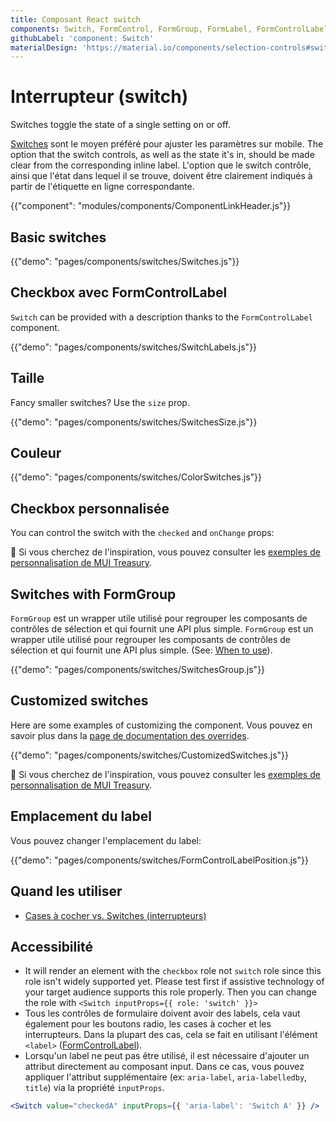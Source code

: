 ```yaml
---
title: Composant React switch
components: Switch, FormControl, FormGroup, FormLabel, FormControlLabel
githubLabel: 'component: Switch'
materialDesign: 'https://material.io/components/selection-controls#switches'
---
```


# Interrupteur (switch)

<p class="description">Switches toggle the state of a single setting on or off.</p>

[Switches](https://material.io/design/components/selection-controls.html#switches) sont le moyen préféré pour ajuster les paramètres sur mobile. The option that the switch controls, as well as the state it's in, should be made clear from the corresponding inline label. L'option que le switch contrôle, ainsi que l'état dans lequel il se trouve, doivent être clairement indiqués à partir de l'étiquette en ligne correspondante.

{{"component": "modules/components/ComponentLinkHeader.js"}}

## Basic switches

{{"demo": "pages/components/switches/Switches.js"}}

## Checkbox avec FormControlLabel

`Switch` can be provided with a description thanks to the `FormControlLabel` component.

{{"demo": "pages/components/switches/SwitchLabels.js"}}

## Taille

Fancy smaller switches? Use the `size` prop.

{{"demo": "pages/components/switches/SwitchesSize.js"}}

## Couleur

{{"demo": "pages/components/switches/ColorSwitches.js"}}

## Checkbox personnalisée

You can control the switch with the `checked` and `onChange` props:

🎨 Si vous cherchez de l'inspiration, vous pouvez consulter les [exemples de personnalisation de MUI Treasury](https://mui-treasury.com/styles/switch).

## Switches with FormGroup

`FormGroup` est un wrapper utile utilisé pour regrouper les composants de contrôles de sélection et qui fournit une API plus simple. `FormGroup` est un wrapper utile utilisé pour regrouper les composants de contrôles de sélection et qui fournit une API plus simple. (See: [When to use](#when-to-use)).

{{"demo": "pages/components/switches/SwitchesGroup.js"}}

## Customized switches

Here are some examples of customizing the component. Vous pouvez en savoir plus dans la [page de documentation des overrides](/customization/how-to-customize/).

{{"demo": "pages/components/switches/CustomizedSwitches.js"}}

🎨 Si vous cherchez de l'inspiration, vous pouvez consulter les [exemples de personnalisation de MUI Treasury](https://mui-treasury.com/styles/switch).

## Emplacement du label

Vous pouvez changer l'emplacement du label:

{{"demo": "pages/components/switches/FormControlLabelPosition.js"}}

## Quand les utiliser

- [Cases à cocher vs. Switches (interrupteurs)](https://uxplanet.org/checkbox-vs-toggle-switch-7fc6e83f10b8)

## Accessibilité

- It will render an element with the `checkbox` role not `switch` role since this role isn't widely supported yet. Please test first if assistive technology of your target audience supports this role properly. Then you can change the role with `<Switch inputProps={{ role: 'switch' }}>`
- Tous les contrôles de formulaire doivent avoir des labels, cela vaut également pour les boutons radio, les cases à cocher et les interrupteurs. Dans la plupart des cas, cela se fait en utilisant l'élément `<label>` ([FormControlLabel](/api/form-control-label/)).
- Lorsqu'un label ne peut pas être utilisé, il est nécessaire d'ajouter un attribut directement au composant input. Dans ce cas, vous pouvez appliquer l'attribut supplémentaire (ex: `aria-label`, `aria-labelledby`, `title`) via la propriété `inputProps`.

```jsx
<Switch value="checkedA" inputProps={{ 'aria-label': 'Switch A' }} />
```
